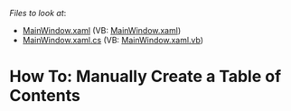 <!-- default file list -->
*Files to look at*:

* [MainWindow.xaml](./CS/TableOfContentsExample/MainWindow.xaml) (VB: [MainWindow.xaml](./VB/TableOfContentsExample/MainWindow.xaml))
* [MainWindow.xaml.cs](./CS/TableOfContentsExample/MainWindow.xaml.cs) (VB: [MainWindow.xaml.vb](./VB/TableOfContentsExample/MainWindow.xaml.vb))
<!-- default file list end -->
# How To: Manually Create a Table of Contents

<br/>


